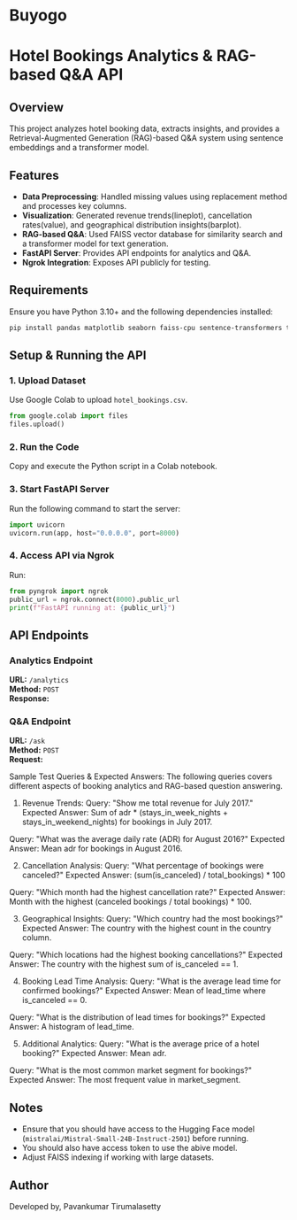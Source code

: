 # Buyogo
# Hotel Bookings Analytics & RAG-based Q&A API

## Overview
This project analyzes hotel booking data, extracts insights, and provides a Retrieval-Augmented Generation (RAG)-based Q&A system using sentence embeddings and a transformer model.

## Features
- **Data Preprocessing**: Handled missing values using replacement method and processes key columns.
- **Visualization**: Generated revenue trends(lineplot), cancellation rates(value), and geographical distribution insights(barplot).
- **RAG-based Q&A**: Used FAISS vector database for similarity search and a transformer model for text generation.
- **FastAPI Server**: Provides API endpoints for analytics and Q&A.
- **Ngrok Integration**: Exposes API publicly for testing.

## Requirements
Ensure you have Python 3.10+ and the following dependencies installed:

```sh
pip install pandas matplotlib seaborn faiss-cpu sentence-transformers transformers fastapi uvicorn pyngrok
```

## Setup & Running the API
### 1. Upload Dataset
Use Google Colab to upload `hotel_bookings.csv`.

```python
from google.colab import files
files.upload()
```

### 2. Run the Code
Copy and execute the Python script in a Colab notebook.

### 3. Start FastAPI Server
Run the following command to start the server:

```python
import uvicorn
uvicorn.run(app, host="0.0.0.0", port=8000)
```

### 4. Access API via Ngrok
Run:

```python
from pyngrok import ngrok
public_url = ngrok.connect(8000).public_url
print(f"FastAPI running at: {public_url}")
```

## API Endpoints
### Analytics Endpoint
**URL:** `/analytics`  
**Method:** `POST`  
**Response:**

### Q&A Endpoint
**URL:** `/ask`  
**Method:** `POST`  
**Request:**

Sample Test Queries & Expected Answers:
The following queries covers different aspects of booking analytics and RAG-based question answering.

1. Revenue Trends:
Query: "Show me total revenue for July 2017."
Expected Answer: Sum of adr * (stays_in_week_nights + stays_in_weekend_nights) for bookings in July 2017.

Query: "What was the average daily rate (ADR) for August 2016?"
Expected Answer: Mean adr for bookings in August 2016.

2. Cancellation Analysis:
Query: "What percentage of bookings were canceled?"
Expected Answer: (sum(is_canceled) / total_bookings) * 100

Query: "Which month had the highest cancellation rate?"
Expected Answer: Month with the highest (canceled bookings / total bookings) * 100.

3. Geographical Insights:
Query: "Which country had the most bookings?"
Expected Answer: The country with the highest count in the country column.

Query: "Which locations had the highest booking cancellations?"
Expected Answer: The country with the highest sum of is_canceled == 1.

4. Booking Lead Time Analysis:
Query: "What is the average lead time for confirmed bookings?"
Expected Answer: Mean of lead_time where is_canceled == 0.

Query: "What is the distribution of lead times for bookings?"
Expected Answer: A histogram of lead_time.

5. Additional Analytics:
Query: "What is the average price of a hotel booking?"
Expected Answer: Mean adr.

Query: "What is the most common market segment for bookings?"
Expected Answer: The most frequent value in market_segment.

## Notes
- Ensure that you should have access to the Hugging Face model (`mistralai/Mistral-Small-24B-Instruct-2501`) before running.
- You should also have access token to use the abive model.
- Adjust FAISS indexing if working with large datasets.

## Author
Developed by,
Pavankumar Tirumalasetty
